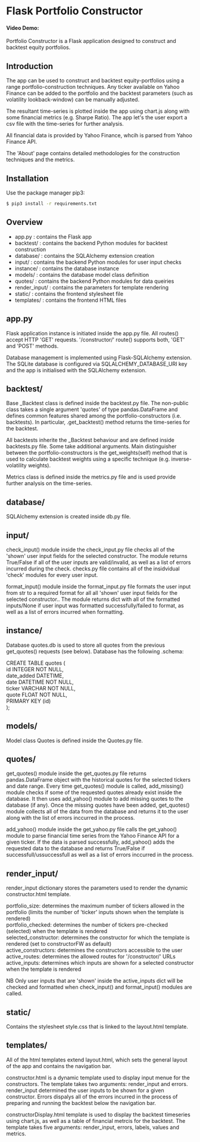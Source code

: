 # Flask Portfolio Constructor 
#### Video Demo:  <URL HERE>

Portfolio Constructor is a Flask application designed to construct and backtest equity portfolios.

## Introduction 

The app can be used to construct and backtest equity-portfolios using a range portfolio-construction techniques. Any ticker available on Yahoo Finance can be added to the portfolio and the backtest parameters (such as volatility lookback-window) can be manually adjusted. 

The resultant time-series is plotted inside the app using chart.js along with some financial metrics (e.g. Sharpe Ratio). The app let's the user export a csv file with the time-series for further analysis. 

All financial data is provided by Yahoo Finance, whcih is parsed from Yahoo Finance API.

The 'About' page contains detailed methodologies for the construction techniques and the metrics.

## Installation

Use the package manager pip3:

```bash
$ pip3 install -r requirements.txt
```

## Overview 

* app.py : contains the Flask app
* backtest/ : contains the backend Python modules for backtest construction
* database/ : contains the SQLAlchemy extension creation
* input/ : contains the backend Python modules for user input checks
* instance/ : contains the database instance 
* models/ : contains the database model class definition 
* quotes/ : contains the backend Python modules for data queiries 
* render_input/ : contains the parameters for template rendering
* static/ : contains the frontend stylesheet file
* templates/ : contains the frontend HTML files

## app.py 

Flask application instance is initiated inside the app.py file. All routes() accept HTTP 'GET' requests. '/constructor/' route() supports both, 'GET' and 'POST' methods. 

Database management is implemented using Flask-SQLAlchemy extension. The SQLite database is configured via SQLALCHEMY_DATABASE_URI key and the app is initialised with the SQLAlchemy extension. 

## backtest/

Base _Backtest class is defined inside the backtest.py file. The non-public class takes a single argument 'quotes' of type pandas.DataFrame and defines common features shared among the portfolio-constructors (i.e. backtests). In particular, .get_backtest() method returns the time-series for the backtest. 

All backtests inherite the _Backtest behaviour and are defined inside backtests.py file. Some take additional arguments. Main distinguisher between the portfolio-constructors is the get_weights(self) method that is used to calculate backtest weights using a specific technique (e.g. inverse-volatility weights).

Metrics class is defined inside the metrics.py file and is used provide further analysis on the time-series.

## database/

SQLAlchemy extension is created inside db.py file.

## input/

check_input() module inside the check_input.py file checks all of the 'shown' user input fields for the selected constructor. The module returns True/False if all of the user inputs are valid/invalid, as well as a list of errors incurred during the check. checks.py file contains all of the insidvidual 'check' modules for every user input. 

format_input() module inside the format_input.py file formats the user input from str to a required format for all all 'shown' user input fields for the selected constructor.. The module returns dict with all of the formatted inputs/None if user input was formatted successfully/failed to format, as well as a list of errors incurred when formatting.

## instance/

Database quotes.db is used to store all quotes from the previous get_quotes() requests (see below). Database has the following .schema:

CREATE TABLE quotes (  
        id INTEGER NOT NULL,  
        date_added DATETIME,  
        date DATETIME NOT NULL,  
        ticker VARCHAR NOT NULL,  
        quote FLOAT NOT NULL,  
        PRIMARY KEY (id)  
);

## models/

Model class Quotes is defined inside the Quotes.py file.

## quotes/

get_quotes() module inside the get_quotes.py file returns pandas.DataFrame object with the historical quotes for the selected tickers and date range. Every time get_quotes() module is called, add_missing() module checks if some of the requested quotes already exist inside the database. It then uses add_yahoo() module to add missing quotes to the database (if any). Once the missing quotes have been added, get_quotes() module collects all of the data from the database and returns it to the user along with the list of errors inccurred in the process. 

add_yahoo() module inside the get_yahoo.py file calls the get_yahoo() module to parse financial time series from the Yahoo Finance API for a given ticker. If the data is parsed successfully, add_yahoo() adds the requested data to the database and returns True/False if successfull/ussuccessfull as well as a list of errors inccurred in the process.

## render_input/

render_input dictionary stores the parameters used to render the dynamic constructor.html template. 

portfolio_size: determines the maximum number of tickers allowed in the portfolio (limits the number of 'ticker' inputs shown when the template is rendered)  
portfolio_checked: determines the number of tickers pre-checked (selected) when the template is rendered  
selected_constructor: determines the constructor for which the template is rendered (set to constructorFW as default)  
active_constructors: determines the constructors accessible to the user  
active_routes: determines the allowed routes for '/constructor/<route>' URLs  
active_inputs: determines which inputs are shown for a selected constructor when the template is rendered  

NB Only user inputs that are 'shown' inside the active_inputs dict will be checked and formatted when check_input() and format_input() modules are called.

## static/

Contains the stylesheet style.css that is linked to the layout.html template.

## templates/ 

All of the html templates extend layout.html, which sets the general layout of the app and contains the navigation bar. 

constructor.html is a dynamic template used to display input menue for the constructors. The template takes two arguments: render_input and errors. render_input determined the user inputs to be shown for a given constructor. Errors dispalys all of the errors incurred in the process of preparing and running the backtest below the navigation bar. 

constructorDisplay.html template is used to display the backtest timeseries using chart.js, as well as a table of financial metrcis for the backtest. The template takes five arguments: render_input, errors, labels, values and metrics. 